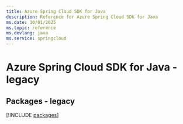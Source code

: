 ```yaml
---
title: Azure Spring Cloud SDK for Java
description: Reference for Azure Spring Cloud SDK for Java
ms.date: 10/01/2025
ms.topic: reference
ms.devlang: java
ms.service: springcloud
---
```

# Azure Spring Cloud SDK for Java - legacy
## Packages - legacy
[!INCLUDE [packages](spring-cloud-index.md)]